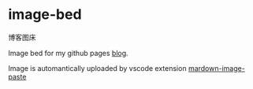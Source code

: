 # image-bed
博客图床 

Image bed for my github pages [blog](www.njleonzhang.com).

Image is automantically uploaded by vscode extension [mardown-image-paste](https://github.com/njleonzhang/vscode-extension-mardown-image-paste)

